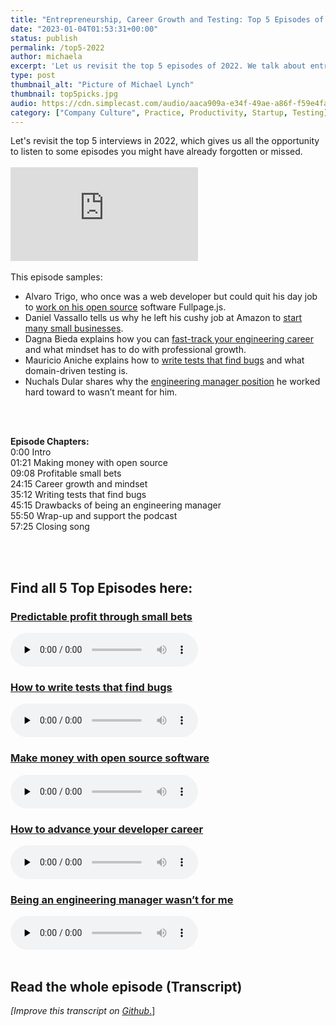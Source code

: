```yaml
---
title: "Entrepreneurship, Career Growth and Testing: Top 5 Episodes of 2022"
date: "2023-01-04T01:53:31+00:00"
status: publish
permalink: /top5-2022
author: michaela
excerpt: 'Let us revisit the top 5 episodes of 2022. We talk about entrepreneurship, career growth and software testing.'
type: post
thumbnail_alt: "Picture of Michael Lynch"
thumbnail: top5picks.jpg
audio: https://cdn.simplecast.com/audio/aaca909a-e34f-49ae-a86f-f59e4fa807f0/episodes/2ecca5b7-53e5-4f06-a2a6-f175ec2c2e06/audio/873d3a8d-e4cb-42a7-a474-b6d2888b19c4/default_tc.mp3
category: ["Company Culture", Practice, Productivity, Startup, Testing]
---
```

<div class="episode-about">
Let's revisit the top 5 interviews in 2022, which gives us all the opportunity to listen to some episodes you might have already forgotten or missed.
<br/> <br/>

<div class="video-container">
<iframe class="video" src="https://www.youtube-nocookie.com/embed/XKKFCmvK7_M" title="YouTube video player" rel=0"  frameborder="0" allowfullscreen="allowfullscreen allow="accelerometer; autoplay; clipboard-write; encrypted-media; gyroscope; picture-in-picture" allowfullscreen></iframe>
</div>
<br/>This episode samples:
<ul>
<li>
Alvaro Trigo, who once was a web developer but could quit his day job to <a href="https://www.software-engineering-unlocked.com/money-open-source-software/">work on his open source</a> software Fullpage.js.</li>
<li>Daniel Vassallo tells us why he left his cushy job at Amazon to <a href="https://www.software-engineering-unlocked.com/entrepreneurship-developer/">start many small businesses</a>. </li>
<li>Dagna Bieda explains how you can <a href="https://www.software-engineering-unlocked.com/advance-dev-career/">fast-track your engineering career</a> and what mindset has to do with professional growth.</li>
<li>Mauricio Aniche explains how to <a href="https://www.software-engineering-unlocked.com/tests-find-bugs/">write tests that find bugs</a> and what domain-driven testing is.</li>
<li>Nuchals Dular shares why the <a href="https://www.software-engineering-unlocked.com/no-engineering-manager/">engineering manager position</a> he worked hard toward to wasn’t meant for him. </li>
</ul>
</div>


<br/><br/>
<div class="episode-chapters">
<p><b>Episode Chapters: </b> <br/>
0:00 Intro<br/>
01:21 Making money with open source<br/>
09:08 Profitable small bets<br/>
24:15 Career growth and mindset<br/>
35:12 Writing tests that find bugs<br/>
45:15 Drawbacks of being an engineering manager<br/>
55:50 Wrap-up and support the podcast<br/>
57:25 Closing song<br/>
</p>
</div>


 <br/><br/>
<div>
  <h2>Find all 5 Top Episodes here:</h2>
	<div class="row-md-6">
      <div class="row g-0 border rounded overflow-hidden flex-md-row mb-4 shadow-sm h-md-250 position-relative">
          <div class="col p-4 d-flex flex-column position-static">
            <h3 class="mb-0"><a href="https://www.software-engineering-unlocked.com/entrepreneurship-developer/">Predictable profit through small bets</a></h3>
  <audio controls preload="none">
                <source src="https://cdn.simplecast.com/audio/aaca909a-e34f-49ae-a86f-f59e4fa807f0/episodes/3af1fd1a-6611-46c4-b4d5-018f32e66e40/audio/b20977cc-47fa-4612-b86a-4fcc06f7a8cd/default_tc.mp3" />
              </audio>
          </div>
        </div>
      </div>
    	    <div class="row-md-6">
      <div class="row g-0 border rounded overflow-hidden flex-md-row mb-4 shadow-sm h-md-250 position-relative">
          <div class="col p-4 d-flex flex-column position-static">
            <h3 class="mb-0"><a href="https://www.software-engineering-unlocked.com/tests-find-bugs/">How to write tests that find bugs</a></h3>
  <audio controls preload="none">
                <source src="https://cdn.simplecast.com/audio/aaca909a-e34f-49ae-a86f-f59e4fa807f0/episodes/53528752-3178-4d13-9b17-8285eeab471c/audio/f768b14a-56e4-4d9a-8ed2-d27b3b1342f5/default_tc.mp3" />
              </audio>
          </div>
        </div>
      </div>
      	<div class="row-md-6">
      <div class="row g-0 border rounded overflow-hidden flex-md-row mb-4 shadow-sm h-md-250 position-relative">
          <div class="col p-4 d-flex flex-column position-static">
            <h3 class="mb-0"><a href="https://www.software-engineering-unlocked.com/money-open-source-software/">Make money with open source software</a></h3>
  <audio controls preload="none">
                <source src="https://cdn.simplecast.com/audio/aaca909a-e34f-49ae-a86f-f59e4fa807f0/episodes/98d66118-0875-475b-ba50-3abd85d02b37/audio/afcb8826-5dc4-4a29-95d3-b0cfe1d9cb30/default_tc.mp3" />
              </audio>
          </div>
        </div>
      </div>
    <div class="row-md-6">
      <div class="row g-0 border rounded overflow-hidden flex-md-row mb-4 shadow-sm h-md-250 position-relative">
          <div class="col p-4 d-flex flex-column position-static">
            <h3 class="mb-0"><a href="https://www.software-engineering-unlocked.com/advance-dev-career/">How to advance your developer career</a></h3>
  <audio controls preload="none">
                <source src="https://cdn.simplecast.com/audio/aaca909a-e34f-49ae-a86f-f59e4fa807f0/episodes/976b6107-6a6b-4ad8-80f9-2cb521600f54/audio/1982ddf3-a565-4fc0-93ca-2962ae6e87c4/default_tc.mp3" />
              </audio>
          </div>
        </div>
      </div>
          <div class="row-md-6">
      <div class="row g-0 border rounded overflow-hidden flex-md-row mb-4 shadow-sm h-md-250 position-relative">
          <div class="col p-4 d-flex flex-column position-static">
            <h3 class="mb-0"><a href="https://www.software-engineering-unlocked.com/no-engineering-manager/">Being an engineering manager wasn’t for me</a></h3>
  <audio controls preload="none">
                <source src="https://cdn.simplecast.com/audio/aaca909a-e34f-49ae-a86f-f59e4fa807f0/episodes/1386fdd3-fc37-47f1-a93a-b6ba8194bb0f/audio/ce6ae4c5-8b78-4d77-96e6-e106d43e2346/default_tc.mp3" />
              </audio>
          </div>
        </div>
      </div>
</div>
<br/>

## Read the whole episode (Transcript)

_\[Improve this transcript on [Github](https://github.com/mgreiler/se-unlocked/tree/master/Transcripts)_[.](https://github.com/mgreiler/se-unlocked/tree/master/Transcripts)\]

